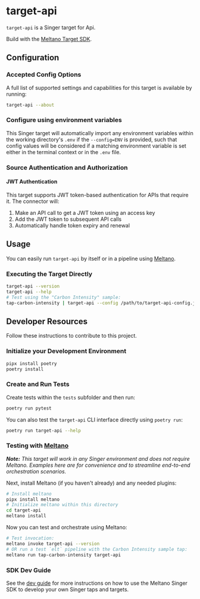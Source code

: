 # target-api

`target-api` is a Singer target for Api.

Build with the [Meltano Target SDK](https://sdk.meltano.com).

<!--

Developer TODO: Update the below as needed to correctly describe the install procedure. For instance, if you do not have a PyPi repo, or if you want users to directly install from your git repo, you can modify this step as appropriate.

## Installation

Install from PyPi:

```bash
pipx install target-api
```

Install from GitHub:

```bash
pipx install git+https://github.com/ORG_NAME/target-api.git@main
```

-->

## Configuration

### Accepted Config Options

<!--
Developer TODO: Provide a list of config options accepted by the target.

This section can be created by copy-pasting the CLI output from:

```
target-api --about --format=markdown
```
-->

A full list of supported settings and capabilities for this
target is available by running:

```bash
target-api --about
```

### Configure using environment variables

This Singer target will automatically import any environment variables within the working directory's
`.env` if the `--config=ENV` is provided, such that config values will be considered if a matching
environment variable is set either in the terminal context or in the `.env` file.

### Source Authentication and Authorization

<!--
Developer TODO: If your target requires special access on the destination system, or any special authentication requirements, provide those here.
-->

#### JWT Authentication

This target supports JWT token-based authentication for APIs that require it. The connector will:

1. Make an API call to get a JWT token using an access key
2. Add the JWT token to subsequent API calls 
3. Automatically handle token expiry and renewal

## Usage

You can easily run `target-api` by itself or in a pipeline using [Meltano](https://meltano.com/).

### Executing the Target Directly

```bash
target-api --version
target-api --help
# Test using the "Carbon Intensity" sample:
tap-carbon-intensity | target-api --config /path/to/target-api-config.json
```

## Developer Resources

Follow these instructions to contribute to this project.

### Initialize your Development Environment

```bash
pipx install poetry
poetry install
```

### Create and Run Tests

Create tests within the `tests` subfolder and
  then run:

```bash
poetry run pytest
```

You can also test the `target-api` CLI interface directly using `poetry run`:

```bash
poetry run target-api --help
```

### Testing with [Meltano](https://meltano.com/)

_**Note:** This target will work in any Singer environment and does not require Meltano.
Examples here are for convenience and to streamline end-to-end orchestration scenarios._

<!--
Developer TODO:
Your project comes with a custom `meltano.yml` project file already created. Open the `meltano.yml` and follow any "TODO" items listed in
the file.
-->

Next, install Meltano (if you haven't already) and any needed plugins:

```bash
# Install meltano
pipx install meltano
# Initialize meltano within this directory
cd target-api
meltano install
```

Now you can test and orchestrate using Meltano:

```bash
# Test invocation:
meltano invoke target-api --version
# OR run a test `elt` pipeline with the Carbon Intensity sample tap:
meltano run tap-carbon-intensity target-api
```

### SDK Dev Guide

See the [dev guide](https://sdk.meltano.com/en/latest/dev_guide.html) for more instructions on how to use the Meltano Singer SDK to
develop your own Singer taps and targets.
